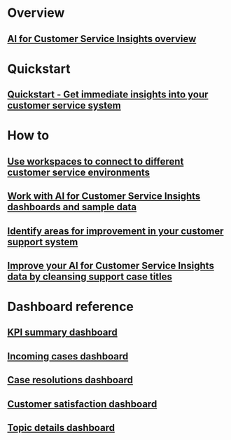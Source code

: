 # Overview

## [AI for Customer Service Insights overview](ai-csi-overview.md)

# Quickstart

## [Quickstart - Get immediate insights into your customer service system](ai-csi-quickstart.md)

# How to

## [Use workspaces to connect to different customer service environments](ai-csi-use-workspaces.md)

## [Work with AI for Customer Service Insights dashboards and sample data](ai-csi-use-dash-sample-data.md)

## [Identify areas for improvement in your customer support system](ai-csi-improve-system.md)

## [Improve your AI for Customer Service Insights data by cleansing support case titles](ai-csi-settings.md)

# Dashboard reference

## [KPI summary dashboard](ai-csi-dash-kpi-summary.md)

## [Incoming cases dashboard](ai-csi-dash-incoming-cases.md)

## [Case resolutions dashboard](ai-csi-dash-case-resolutions.md)

## [Customer satisfaction dashboard](ai-csi-dash-CSAT.md)

## [Topic details dashboard](ai-csi-dash-topic-details.md)
